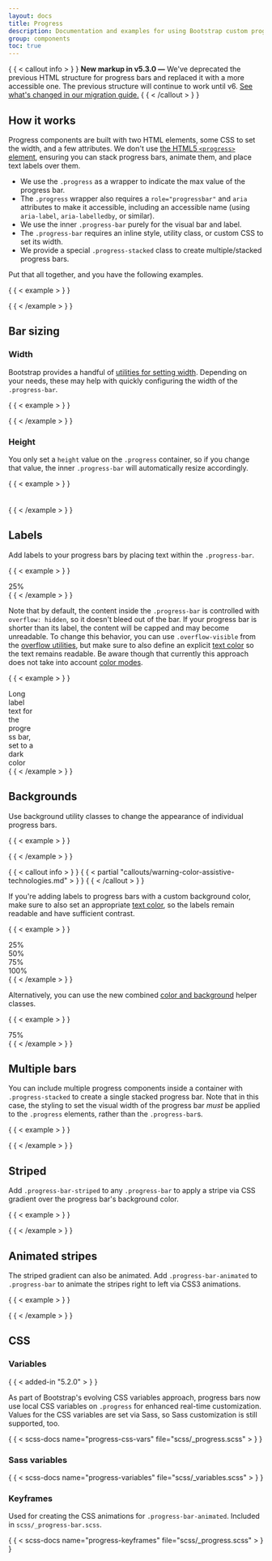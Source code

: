 ```yaml
---
layout: docs
title: Progress
description: Documentation and examples for using Bootstrap custom progress bars featuring support for stacked bars, animated backgrounds, and text labels.
group: components
toc: true
---
```


{ { < callout info > } }
**New markup in v5.3.0 —** We've deprecated the previous HTML structure for
progress bars and replaced it with a more accessible one. The previous structure
will continue to work until v6. [See what's changed in our migration guide.](/migration.md#improved-markup-for-progress-bars)
{ { < /callout > } }

## How it works

Progress components are built with two HTML elements, some CSS to set the width,
and a few attributes. We don't use [the HTML5
`<progress>` element](https://developer.mozilla.org/en-US/docs/Web/HTML/Element/progress),
ensuring you can stack progress bars, animate them, and place text labels over
them.

- We use the `.progress` as a wrapper to indicate the max value of the progress
  bar.
- The `.progress` wrapper also requires a `role="progressbar"` and `aria`
  attributes to make it accessible, including an accessible name (using
  `aria-label`, `aria-labelledby`, or similar).
- We use the inner `.progress-bar` purely for the visual bar and label.
- The `.progress-bar` requires an inline style, utility class, or custom CSS to
  set its width.
- We provide a special `.progress-stacked` class to create multiple/stacked
  progress bars.

Put that all together, and you have the following examples.

{ { < example > } }
<div class="progress" role="progressbar" aria-label="Basic example" aria-valuenow="0" aria-valuemin="0" aria-valuemax="100">
  <div class="progress-bar" style="width: 0%"></div>
</div>
<div class="progress" role="progressbar" aria-label="Basic example" aria-valuenow="25" aria-valuemin="0" aria-valuemax="100">
  <div class="progress-bar" style="width: 25%"></div>
</div>
<div class="progress" role="progressbar" aria-label="Basic example" aria-valuenow="50" aria-valuemin="0" aria-valuemax="100">
  <div class="progress-bar" style="width: 50%"></div>
</div>
<div class="progress" role="progressbar" aria-label="Basic example" aria-valuenow="75" aria-valuemin="0" aria-valuemax="100">
  <div class="progress-bar" style="width: 75%"></div>
</div>
<div class="progress" role="progressbar" aria-label="Basic example" aria-valuenow="100" aria-valuemin="0" aria-valuemax="100">
  <div class="progress-bar" style="width: 100%"></div>
</div>
{ { < /example > } }

## Bar sizing

### Width

Bootstrap provides a handful of [utilities for setting width](/utilities/sizing.md). Depending on your needs, these may help with quickly
configuring the width of the `.progress-bar`.

{ { < example > } }
<div class="progress" role="progressbar" aria-label="Basic example" aria-valuenow="75" aria-valuemin="0" aria-valuemax="100">
  <div class="progress-bar w-75"></div>
</div>
{ { < /example > } }

### Height

You only set a `height` value on the `.progress` container, so if you change
that value, the inner `.progress-bar` will automatically resize accordingly.

{ { < example > } }
<div class="progress" role="progressbar" aria-label="Example 1px high" aria-valuenow="25" aria-valuemin="0" aria-valuemax="100" style="height: 1px">
  <div class="progress-bar" style="width: 25%"></div>
</div>
<div class="progress" role="progressbar" aria-label="Example 20px high" aria-valuenow="25" aria-valuemin="0" aria-valuemax="100" style="height: 20px">
  <div class="progress-bar" style="width: 25%"></div>
</div>
{ { < /example > } }

## Labels

Add labels to your progress bars by placing text within the `.progress-bar`.

{ { < example > } }
<div class="progress" role="progressbar" aria-label="Example with label" aria-valuenow="25" aria-valuemin="0" aria-valuemax="100">
  <div class="progress-bar" style="width: 25%">25%</div>
</div>
{ { < /example > } }

Note that by default, the content inside the `.progress-bar` is controlled with
`overflow: hidden`, so it doesn't bleed out of the bar. If your progress bar is
shorter than its label, the content will be capped and may become unreadable. To
change this behavior, you can use `.overflow-visible` from
the [overflow utilities](/utilities/overflow.md), but make sure
to also define an explicit [text color](/utilities/colors.md#colors) so the text remains readable. Be aware though
that currently this approach does not take into account [color modes](/customize/color-modes.md).

{ { < example > } }
<div class="progress" role="progressbar" aria-label="Example with label" aria-valuenow="10" aria-valuemin="0" aria-valuemax="100">
  <div class="progress-bar overflow-visible text-dark" style="width: 10%">Long label text for the progress bar, set to a dark color</div>
</div>
{ { < /example > } }

## Backgrounds

Use background utility classes to change the appearance of individual progress
bars.

{ { < example > } }
<div class="progress" role="progressbar" aria-label="Success example" aria-valuenow="25" aria-valuemin="0" aria-valuemax="100">
  <div class="progress-bar bg-success" style="width: 25%"></div>
</div>
<div class="progress" role="progressbar" aria-label="Info example" aria-valuenow="50" aria-valuemin="0" aria-valuemax="100">
  <div class="progress-bar bg-info" style="width: 50%"></div>
</div>
<div class="progress" role="progressbar" aria-label="Warning example" aria-valuenow="75" aria-valuemin="0" aria-valuemax="100">
  <div class="progress-bar bg-warning" style="width: 75%"></div>
</div>
<div class="progress" role="progressbar" aria-label="Danger example" aria-valuenow="100" aria-valuemin="0" aria-valuemax="100">
  <div class="progress-bar bg-danger" style="width: 100%"></div>
</div>
{ { < /example > } }

{ { < callout info > } }
{ { < partial "callouts/warning-color-assistive-technologies.md" > } }
{ { < /callout > } }

If you're adding labels to progress bars with a custom background color, make
sure to also set an appropriate [text color](/utilities/colors.md#colors), so the labels remain readable and have
sufficient contrast.

{ { < example > } }
<div class="progress" role="progressbar" aria-label="Success example" aria-valuenow="25" aria-valuemin="0" aria-valuemax="100">
  <div class="progress-bar bg-success" style="width: 25%">25%</div>
</div>
<div class="progress" role="progressbar" aria-label="Info example" aria-valuenow="50" aria-valuemin="0" aria-valuemax="100">
  <div class="progress-bar bg-info text-dark" style="width: 50%">50%</div>
</div>
<div class="progress" role="progressbar" aria-label="Warning example" aria-valuenow="75" aria-valuemin="0" aria-valuemax="100">
  <div class="progress-bar bg-warning text-dark" style="width: 75%">75%</div>
</div>
<div class="progress" role="progressbar" aria-label="Danger example" aria-valuenow="100" aria-valuemin="0" aria-valuemax="100">
  <div class="progress-bar bg-danger" style="width: 100%">100%</div>
</div>
{ { < /example > } }

Alternatively, you can use the new combined [color and background](/helpers/color-background.md) helper classes.

{ { < example > } }
<div class="progress" role="progressbar" aria-label="Warning example" aria-valuenow="75" aria-valuemin="0" aria-valuemax="100">
  <div class="progress-bar text-bg-warning" style="width: 75%">75%</div>
</div>
{ { < /example > } }

## Multiple bars

You can include multiple progress components inside a container with
`.progress-stacked` to create a single stacked progress bar. Note that in this
case, the styling to set the visual width of the progress bar *must* be applied
to the `.progress` elements, rather than the `.progress-bar`s.

{ { < example > } }
<div class="progress-stacked">
  <div class="progress" role="progressbar" aria-label="Segment one" aria-valuenow="15" aria-valuemin="0" aria-valuemax="100" style="width: 15%">
    <div class="progress-bar"></div>
  </div>
  <div class="progress" role="progressbar" aria-label="Segment two" aria-valuenow="30" aria-valuemin="0" aria-valuemax="100" style="width: 30%">
    <div class="progress-bar bg-success"></div>
  </div>
  <div class="progress" role="progressbar" aria-label="Segment three" aria-valuenow="20" aria-valuemin="0" aria-valuemax="100" style="width: 20%">
    <div class="progress-bar bg-info"></div>
  </div>
</div>
{ { < /example > } }

## Striped

Add `.progress-bar-striped` to any `.progress-bar` to apply a stripe via CSS
gradient over the progress bar's background color.

{ { < example > } }
<div class="progress" role="progressbar" aria-label="Default striped example" aria-valuenow="10" aria-valuemin="0" aria-valuemax="100">
  <div class="progress-bar progress-bar-striped" style="width: 10%"></div>
</div>
<div class="progress" role="progressbar" aria-label="Success striped example" aria-valuenow="25" aria-valuemin="0" aria-valuemax="100">
  <div class="progress-bar progress-bar-striped bg-success" style="width: 25%"></div>
</div>
<div class="progress" role="progressbar" aria-label="Info striped example" aria-valuenow="50" aria-valuemin="0" aria-valuemax="100">
  <div class="progress-bar progress-bar-striped bg-info" style="width: 50%"></div>
</div>
<div class="progress" role="progressbar" aria-label="Warning striped example" aria-valuenow="75" aria-valuemin="0" aria-valuemax="100">
  <div class="progress-bar progress-bar-striped bg-warning" style="width: 75%"></div>
</div>
<div class="progress" role="progressbar" aria-label="Danger striped example" aria-valuenow="100" aria-valuemin="0" aria-valuemax="100">
  <div class="progress-bar progress-bar-striped bg-danger" style="width: 100%"></div>
</div>
{ { < /example > } }

## Animated stripes

The striped gradient can also be animated. Add `.progress-bar-animated` to
`.progress-bar` to animate the stripes right to left via CSS3 animations.

{ { < example > } }
<div class="progress" role="progressbar" aria-label="Animated striped example" aria-valuenow="75" aria-valuemin="0" aria-valuemax="100">
  <div class="progress-bar progress-bar-striped progress-bar-animated" style="width: 75%"></div>
</div>
{ { < /example > } }

## CSS

### Variables

{ { < added-in "5.2.0" > } }

As part of Bootstrap's evolving CSS variables approach, progress bars now use
local CSS variables on `.progress` for enhanced real-time customization. Values
for the CSS variables are set via Sass, so Sass customization is still
supported, too.

{ { < scss-docs name="progress-css-vars" file="scss/_progress.scss" > } }

### Sass variables

{ { < scss-docs name="progress-variables" file="scss/_variables.scss" > } }

### Keyframes

Used for creating the CSS animations for `.progress-bar-animated`. Included in
`scss/_progress-bar.scss`.

{ { < scss-docs name="progress-keyframes" file="scss/_progress.scss" > } }

